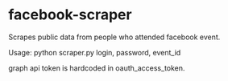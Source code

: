 # facebook-scraper
Scrapes public data from people who attended facebook event.

Usage:
python scraper.py login, password, event_id

graph api token is hardcoded in oauth_access_token.
